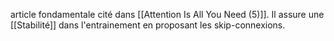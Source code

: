 article fondamentale cité dans [[Attention Is All You Need (5)]]. Il assure une [[Stabilité]] dans l'entrainement en proposant les skip-connexions.
